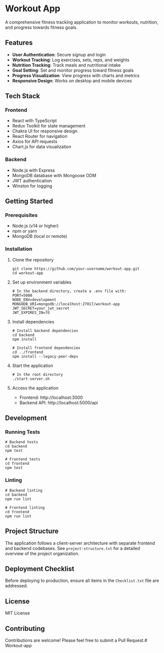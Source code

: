 # Workout App

A comprehensive fitness tracking application to monitor workouts, nutrition, and progress towards fitness goals.

## Features

- **User Authentication**: Secure signup and login
- **Workout Tracking**: Log exercises, sets, reps, and weights
- **Nutrition Tracking**: Track meals and nutritional intake
- **Goal Setting**: Set and monitor progress toward fitness goals
- **Progress Visualization**: View progress with charts and metrics
- **Responsive Design**: Works on desktop and mobile devices

## Tech Stack

### Frontend
- React with TypeScript
- Redux Toolkit for state management
- Chakra UI for responsive design
- React Router for navigation
- Axios for API requests
- Chart.js for data visualization

### Backend
- Node.js with Express
- MongoDB database with Mongoose ODM
- JWT authentication
- Winston for logging

## Getting Started

### Prerequisites

- Node.js (v14 or higher)
- npm or yarn
- MongoDB (local or remote)

### Installation

1. Clone the repository
   ```
   git clone https://github.com/your-username/workout-app.git
   cd workout-app
   ```

2. Set up environment variables
   ```
   # In the backend directory, create a .env file with:
   PORT=5000
   NODE_ENV=development
   MONGODB_URI=mongodb://localhost:27017/workout-app
   JWT_SECRET=your_jwt_secret
   JWT_EXPIRES_IN=7d
   ```

3. Install dependencies
   ```
   # Install backend dependencies
   cd backend
   npm install

   # Install frontend dependencies
   cd ../frontend
   npm install --legacy-peer-deps
   ```

4. Start the application
   ```
   # In the root directory
   ./start-server.sh
   ```

5. Access the application
   - Frontend: http://localhost:3000
   - Backend API: http://localhost:5000/api

## Development

### Running Tests
```
# Backend tests
cd backend
npm test

# Frontend tests
cd frontend
npm test
```

### Linting
```
# Backend linting
cd backend
npm run lint

# Frontend linting
cd frontend
npm run lint
```

## Project Structure

The application follows a client-server architecture with separate frontend and backend codebases. See `project-structure.txt` for a detailed overview of the project organization.

## Deployment Checklist

Before deploying to production, ensure all items in the `Checklist.txt` file are addressed.

## License

MIT License

## Contributing

Contributions are welcome! Please feel free to submit a Pull Request.# Workout-app
